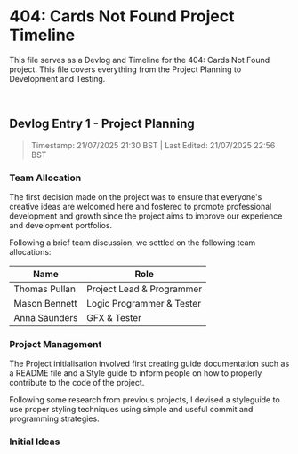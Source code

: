 # 404: Cards Not Found Project Timeline

This file serves as a Devlog and Timeline for the 404: Cards Not Found project. This file covers everything from the Project Planning to Development and Testing.

<br>

## Devlog Entry 1 - Project Planning

> Timestamp: 21/07/2025 21:30 BST | Last Edited: 21/07/2025 22:56 BST

### Team Allocation

The first decision made on the project was to ensure that everyone's creative ideas are welcomed here and fostered to promote professional development and growth since the project aims to improve our experience and development portfolios.

Following a brief team discussion, we settled on the following team allocations:

| Name          | Role                      |
|---------------|---------------------------|
| Thomas Pullan | Project Lead & Programmer |
| Mason Bennett | Logic Programmer & Tester |
| Anna Saunders | GFX & Tester              |

### Project Management

The Project initialisation involved first creating guide documentation such as a README file and a Style guide to inform people on how to properly contribute to the code of the project.

Following some research from previous projects, I devised a styleguide to use proper styling techniques using simple and useful commit and programming strategies.

### Initial Ideas
